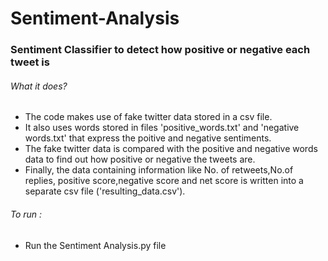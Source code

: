 # Sentiment-Analysis
### Sentiment Classifier to detect how positive or negative each tweet is 

###### What it does?
- The code makes use of fake twitter data stored in a csv file.
- It also uses words stored in files 'positive_words.txt' and 'negative words.txt' that express the poitive and negative sentiments.
- The fake twitter data is compared with the positive and negative words data to find out how positive or negative the tweets are.
- Finally, the data containing information like No. of retweets,No.of replies, positive score,negative score and net score is written into a separate csv file ('resulting_data.csv').

###### To run :
- Run the Sentiment Analysis.py file
